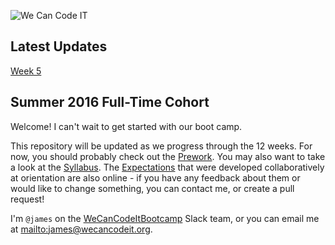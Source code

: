 ![We Can Code IT](wcci_logo.png)

## Latest Updates

[Week 5](week5)

## Summer 2016 Full-Time Cohort

Welcome! I can't wait to get started with our boot camp.

This repository will be updated as we progress through the 12 weeks. For now, you should probably check out the [Prework](week0/prework.md). You may also want to take a look at the [Syllabus](week0/syllabus.md). The [Expectations](week0/expectations.md) that were developed collaboratively at orientation are also online - if you have any feedback about them or would like to change something, you can contact me, or create a pull request!

I'm `@james` on the [WeCanCodeItBootcamp](https://wecancodeitbootcamp.slack.com) Slack team, or you can email me at <mailto:james@wecancodeit.org>.

